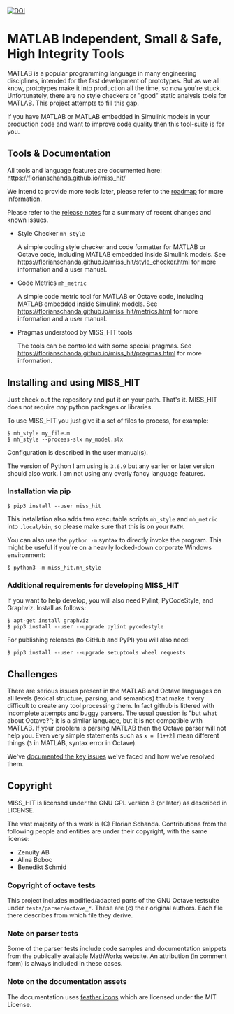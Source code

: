 
[![DOI](https://zenodo.org/badge/DOI/10.5281/zenodo.3967056.svg)](https://doi.org/10.5281/zenodo.3967056)


# MATLAB Independent, Small & Safe, High Integrity Tools

MATLAB is a popular programming language in many engineering
disciplines, intended for the fast development of prototypes. But as
we all know, prototypes make it into production all the time, so now
you're stuck. Unfortunately, there are no style checkers or "good"
static analysis tools for MATLAB. This project attempts to fill this
gap.

If you have MATLAB or MATLAB embedded in Simulink models in your
production code and want to improve code quality then this tool-suite
is for you.

## Tools & Documentation

All tools and language features are documented here:
https://florianschanda.github.io/miss_hit/

We intend to provide more tools later, please refer to the
[roadmap](https://github.com/florianschanda/miss_hit/blob/master/ROADMAP.md)
for more information.

Please refer to the [release notes](https://github.com/florianschanda/miss_hit/blob/master/CHANGELOG.md)
for a summary of recent changes and known issues.

* Style Checker `mh_style`

  A simple coding style checker and code formatter for MATLAB or
  Octave code, including MATLAB embedded inside Simulink models. See
  https://florianschanda.github.io/miss_hit/style_checker.html for
  more information and a user manual.

* Code Metrics `mh_metric`

  A simple code metric tool for MATLAB or Octave code, including
  MATLAB embedded inside Simulink models. See
  https://florianschanda.github.io/miss_hit/metrics.html for more
  information and a user manual.

* Pragmas understood by MISS_HIT tools

  The tools can be controlled with some special pragmas. See
  https://florianschanda.github.io/miss_hit/pragmas.html for more
  information.

## Installing and using MISS_HIT

Just check out the repository and put it on your path. That's
it. MISS_HIT does not require *any* python packages or libraries.

To use MISS_HIT you just give it a set of files to process, for example:
```
$ mh_style my_file.m
$ mh_style --process-slx my_model.slx
```
Configuration is described in the user manual(s).

The version of Python I am using is `3.6.9` but any earlier or later
version should also work. I am not using any overly fancy language
features.

### Installation via pip

```
$ pip3 install --user miss_hit
```

This installation also adds two executable scripts `mh_style` and
`mh_metric` into `.local/bin`, so please make sure that this is on
your `PATH`.

You can also use the `python -m` syntax to directly invoke the
program. This might be useful if you're on a heavily locked-down
corporate Windows environment:
```
$ python3 -m miss_hit.mh_style
```

### Additional requirements for developing MISS_HIT

If you want to help develop, you will also need Pylint, PyCodeStyle,
and Graphviz. Install as follows:
```
$ apt-get install graphviz
$ pip3 install --user --upgrade pylint pycodestyle
```

For publishing releases (to GitHub and PyPI) you will also need:
```
$ pip3 install --user --upgrade setuptools wheel requests
```

## Challenges

There are serious issues present in the MATLAB and Octave languages on
all levels (lexical structure, parsing, and semantics) that make it
very difficult to create any tool processing them. In fact github is
littered with incomplete attempts and buggy parsers. The usual
question is "but what about Octave?"; it is a similar language, but it
is not compatible with MATLAB. If your problem is parsing MATLAB then
the Octave parser will not help you. Even very simple statements such
as `x = [1++2]` mean different things (`3` in MATLAB, syntax error in
Octave).

We've [documented the key
issues](https://github.com/florianschanda/miss_hit/blob/master/CHALLENGES.md)
we've faced and how we've resolved them.

## Copyright

MISS_HIT is licensed under the GNU GPL version 3 (or later) as
described in LICENSE.

The vast majority of this work is (C) Florian Schanda. Contributions
from the following people and entities are under their copyright, with
the same license:

* Zenuity AB
* Alina Boboc
* Benedikt Schmid

### Copyright of octave tests

This project includes modified/adapted parts of the GNU Octave
testsuite under `tests/parser/octave_*`. These are (c) their original
authors. Each file there describes from which file they derive.

### Note on parser tests

Some of the parser tests include code samples and documentation
snippets from the publically available MathWorks website. An
attribution (in comment form) is always included in these cases.

### Note on the documentation assets

The documentation uses
[feather icons](https://github.com/feathericons/feather/blob/master/LICENSE)
which are licensed under the MIT License.
